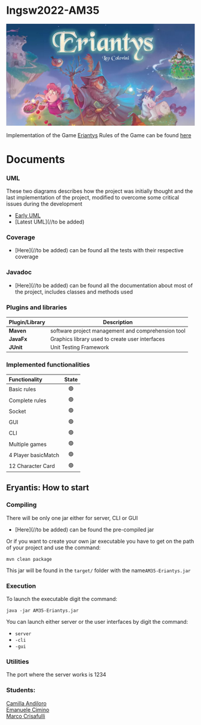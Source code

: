 # Ingsw2022-AM35
![alt text](src/main/resource/EriantysMenu.jpeg)

Implementation of the Game [Eriantys](https://www.craniocreations.it/prodotto/eriantys/)
Rules of the Game can be found [here](https://www.craniocreations.it/wp-content/uploads/2021/11/Eriantys_ITA_bassa.pdf)

# Documents

### UML
These two diagrams describes how the project was initially thought
and the last implementation of the project, modified to overcome some critical issues
during the development

- [Early UML](Deliveries/Model_Uml.png)
- [Latest UML](//to be added)

### Coverage 

- [Here](//to be added) can be found all the tests with their respective coverage

### Javadoc

- [Here](//to be added) can be found all the documentation about most of the project,
includes classes and methods used

### Plugins and libraries
| Plugin/Library| Description                                        |
|----------------|----------------------------------------------------|
| __Maven__      | software project management and comprehension tool |
| __JavaFx__     | Graphics library used to create user interfaces    |
| __JUnit__      | Unit Testing Framework                           |


### Implemented functionalities

| Functionality     |                       State                        |
|:------------------|:--------------------------------------------------:|
| Basic rules       | 🟢 |
| Complete rules    | 🟢 |
| Socket            | 🟢 |
| GUI               | 🟢 |
| CLI               | 🟢 |
| Multiple games    | 🟢 |
| 4 Player basicMatch    | 🟢 |
| 12 Character Card            | 🟢 |

## Eryantis: How to start

### Compiling

There will be only one jar either for server, CLI or GUI

- [Here](//to be added) can be found the pre-compiled jar

Or if you want to create your own jar executable you have to get on 
the path of your project and use the command:
```
mvn clean package
```
This jar will be found in the ```target/``` folder with the name```AM35-Eriantys.jar``` 

### Execution 

To launch the executable digit the command:
```
java -jar AM35-Eriantys.jar
```
You can launch either server or the user interfaces by digit the command:
- ```server```
- ```-cli```
- ```-gui```

### Utilities
The port where the server works is 1234

### Students:

[Camilla Andiloro](camilla.andiloro@mail.polimi.it)   
[Emanuele Cimino](emanuele.cimino@mail.polimi.it)   
[Marco Crisafulli](marco.crisafulli@mail.polimi.it)  
